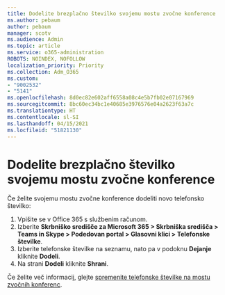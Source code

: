 ```yaml
---
title: Dodelite brezplačno številko svojemu mostu zvočne konference
ms.author: pebaum
author: pebaum
manager: scotv
ms.audience: Admin
ms.topic: article
ms.service: o365-administration
ROBOTS: NOINDEX, NOFOLLOW
localization_priority: Priority
ms.collection: Adm_O365
ms.custom:
- "9002532"
- "5141"
ms.openlocfilehash: 8d0ec82e602aff6558a08c4e5b7fb02e07167969
ms.sourcegitcommit: 8bc60ec34bc1e40685e3976576e04a2623f63a7c
ms.translationtype: HT
ms.contentlocale: sl-SI
ms.lasthandoff: 04/15/2021
ms.locfileid: "51821130"
---
```

# <a name="assign-a-toll-free-number-to-your-audio-conferencing-bridge"></a>Dodelite brezplačno številko svojemu mostu zvočne konference

Če želite svojemu mostu zvočne konference dodeliti novo telefonsko številko:

1. Vpišite se v Office 365 s službenim računom.
2. Izberite **Skrbniško središče za Microsoft 365 > Skrbniška središča > Teams in Skype > Podedovan portal > Glasovni klici > Telefonske številke**.
3. Izberite telefonske številke na seznamu, nato pa v podoknu **Dejanje** kliknite **Dodeli**.
4. Na strani **Dodeli** kliknite **Shrani**.

Če želite več informacij, glejte [spremenite telefonske številke na mostu zvočnih konferenc](https://docs.microsoft.com/MicrosoftTeams/change-the-phone-numbers-on-your-audio-conferencing-bridge).
